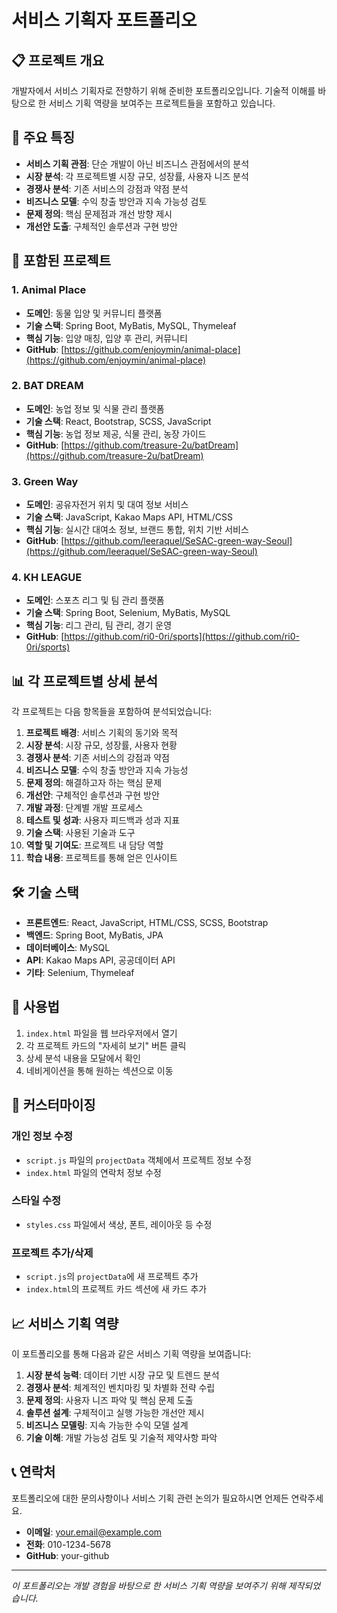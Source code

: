 # 서비스 기획자 포트폴리오

## 📋 프로젝트 개요

개발자에서 서비스 기획자로 전향하기 위해 준비한 포트폴리오입니다. 
기술적 이해를 바탕으로 한 서비스 기획 역량을 보여주는 프로젝트들을 포함하고 있습니다.

## 🎯 주요 특징

- **서비스 기획 관점**: 단순 개발이 아닌 비즈니스 관점에서의 분석
- **시장 분석**: 각 프로젝트별 시장 규모, 성장률, 사용자 니즈 분석
- **경쟁사 분석**: 기존 서비스의 강점과 약점 분석
- **비즈니스 모델**: 수익 창출 방안과 지속 가능성 검토
- **문제 정의**: 핵심 문제점과 개선 방향 제시
- **개선안 도출**: 구체적인 솔루션과 구현 방안

## 🚀 포함된 프로젝트

### 1. Animal Place
- **도메인**: 동물 입양 및 커뮤니티 플랫폼
- **기술 스택**: Spring Boot, MyBatis, MySQL, Thymeleaf
- **핵심 기능**: 입양 매칭, 입양 후 관리, 커뮤니티
- **GitHub**: [https://github.com/enjoymin/animal-place](https://github.com/enjoymin/animal-place)

### 2. BAT DREAM
- **도메인**: 농업 정보 및 식물 관리 플랫폼
- **기술 스택**: React, Bootstrap, SCSS, JavaScript
- **핵심 기능**: 농업 정보 제공, 식물 관리, 농장 가이드
- **GitHub**: [https://github.com/treasure-2u/batDream](https://github.com/treasure-2u/batDream)

### 3. Green Way
- **도메인**: 공유자전거 위치 및 대여 정보 서비스
- **기술 스택**: JavaScript, Kakao Maps API, HTML/CSS
- **핵심 기능**: 실시간 대여소 정보, 브랜드 통합, 위치 기반 서비스
- **GitHub**: [https://github.com/leeraquel/SeSAC-green-way-Seoul](https://github.com/leeraquel/SeSAC-green-way-Seoul)

### 4. KH LEAGUE
- **도메인**: 스포츠 리그 및 팀 관리 플랫폼
- **기술 스택**: Spring Boot, Selenium, MyBatis, MySQL
- **핵심 기능**: 리그 관리, 팀 관리, 경기 운영
- **GitHub**: [https://github.com/ri0-0ri/sports](https://github.com/ri0-0ri/sports)

## 📊 각 프로젝트별 상세 분석

각 프로젝트는 다음 항목들을 포함하여 분석되었습니다:

1. **프로젝트 배경**: 서비스 기획의 동기와 목적
2. **시장 분석**: 시장 규모, 성장률, 사용자 현황
3. **경쟁사 분석**: 기존 서비스의 강점과 약점
4. **비즈니스 모델**: 수익 창출 방안과 지속 가능성
5. **문제 정의**: 해결하고자 하는 핵심 문제
6. **개선안**: 구체적인 솔루션과 구현 방안
7. **개발 과정**: 단계별 개발 프로세스
8. **테스트 및 성과**: 사용자 피드백과 성과 지표
9. **기술 스택**: 사용된 기술과 도구
10. **역할 및 기여도**: 프로젝트 내 담당 역할
11. **학습 내용**: 프로젝트를 통해 얻은 인사이트

## 🛠️ 기술 스택

- **프론트엔드**: React, JavaScript, HTML/CSS, SCSS, Bootstrap
- **백엔드**: Spring Boot, MyBatis, JPA
- **데이터베이스**: MySQL
- **API**: Kakao Maps API, 공공데이터 API
- **기타**: Selenium, Thymeleaf

## 📱 사용법

1. `index.html` 파일을 웹 브라우저에서 열기
2. 각 프로젝트 카드의 "자세히 보기" 버튼 클릭
3. 상세 분석 내용을 모달에서 확인
4. 네비게이션을 통해 원하는 섹션으로 이동

## 🔧 커스터마이징

### 개인 정보 수정
- `script.js` 파일의 `projectData` 객체에서 프로젝트 정보 수정
- `index.html` 파일의 연락처 정보 수정

### 스타일 수정
- `styles.css` 파일에서 색상, 폰트, 레이아웃 등 수정

### 프로젝트 추가/삭제
- `script.js`의 `projectData`에 새 프로젝트 추가
- `index.html`의 프로젝트 카드 섹션에 새 카드 추가

## 📈 서비스 기획 역량

이 포트폴리오를 통해 다음과 같은 서비스 기획 역량을 보여줍니다:

1. **시장 분석 능력**: 데이터 기반 시장 규모 및 트렌드 분석
2. **경쟁사 분석**: 체계적인 벤치마킹 및 차별화 전략 수립
3. **문제 정의**: 사용자 니즈 파악 및 핵심 문제 도출
4. **솔루션 설계**: 구체적이고 실행 가능한 개선안 제시
5. **비즈니스 모델링**: 지속 가능한 수익 모델 설계
6. **기술 이해**: 개발 가능성 검토 및 기술적 제약사항 파악

## 📞 연락처

포트폴리오에 대한 문의사항이나 서비스 기획 관련 논의가 필요하시면 언제든 연락주세요.

- **이메일**: your.email@example.com
- **전화**: 010-1234-5678
- **GitHub**: your-github

---

*이 포트폴리오는 개발 경험을 바탕으로 한 서비스 기획 역량을 보여주기 위해 제작되었습니다.*
